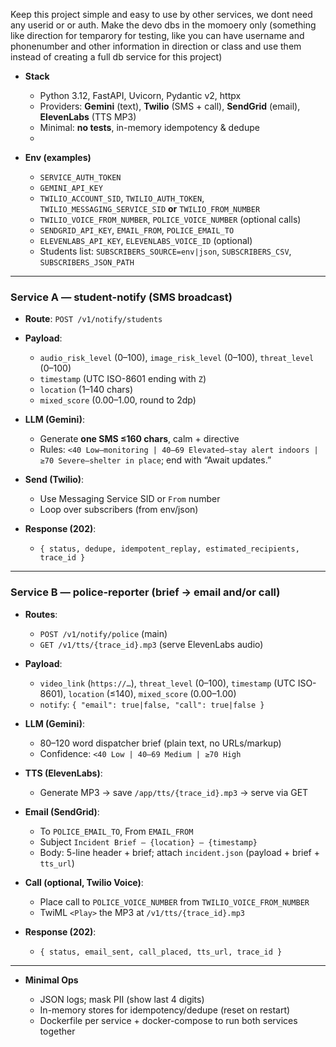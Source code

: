 Keep this project simple and easy to use by other services, we dont need any userid or or auth. Make the devo dbs in the momoery only (something like direction for temparory for testing, like you can have username and phonenumber and other information in direction or class and use them instead of creating a full db service for this project) 
* **Stack**

  * Python 3.12, FastAPI, Uvicorn, Pydantic v2, httpx
  * Providers: **Gemini** (text), **Twilio** (SMS + call), **SendGrid** (email), **ElevenLabs** (TTS MP3)
  * Minimal: **no tests**, in-memory idempotency & dedupe
  * 
* **Env (examples)**

  * `SERVICE_AUTH_TOKEN`
  * `GEMINI_API_KEY`
  * `TWILIO_ACCOUNT_SID`, `TWILIO_AUTH_TOKEN`, `TWILIO_MESSAGING_SERVICE_SID` **or** `TWILIO_FROM_NUMBER`
  * `TWILIO_VOICE_FROM_NUMBER`, `POLICE_VOICE_NUMBER` (optional calls)
  * `SENDGRID_API_KEY`, `EMAIL_FROM`, `POLICE_EMAIL_TO`
  * `ELEVENLABS_API_KEY`, `ELEVENLABS_VOICE_ID` (optional)
  * Students list: `SUBSCRIBERS_SOURCE=env|json`, `SUBSCRIBERS_CSV`, `SUBSCRIBERS_JSON_PATH`

---

### Service A — student-notify (SMS broadcast)

* **Route**: `POST /v1/notify/students`
* **Payload**:

  * `audio_risk_level` (0–100), `image_risk_level` (0–100), `threat_level` (0–100)
  * `timestamp` (UTC ISO-8601 ending with `Z`)
  * `location` (1–140 chars)
  * `mixed_score` (0.00–1.00, round to 2dp)
* **LLM (Gemini)**:

  * Generate **one SMS ≤160 chars**, calm + directive
  * Rules: `<40 Low—monitoring | 40–69 Elevated—stay alert indoors | ≥70 Severe—shelter in place`; end with “Await updates.”
* **Send (Twilio)**:

  * Use Messaging Service SID or `From` number
  * Loop over subscribers (from env/json)
* **Response (202)**:

  * `{ status, dedupe, idempotent_replay, estimated_recipients, trace_id }`

---

### Service B — police-reporter (brief → email and/or call)

* **Routes**:

  * `POST /v1/notify/police` (main)
  * `GET /v1/tts/{trace_id}.mp3` (serve ElevenLabs audio)
* **Payload**:

  * `video_link` (`https://…`), `threat_level` (0–100), `timestamp` (UTC ISO-8601), `location` (≤140), `mixed_score` (0.00–1.00)
  * `notify`: `{ "email": true|false, "call": true|false }`
* **LLM (Gemini)**:

  * 80–120 word dispatcher brief (plain text, no URLs/markup)
  * Confidence: `<40 Low | 40–69 Medium | ≥70 High`
* **TTS (ElevenLabs)**:

  * Generate MP3 → save `/app/tts/{trace_id}.mp3` → serve via GET
* **Email (SendGrid)**:

  * To `POLICE_EMAIL_TO`, From `EMAIL_FROM`
  * Subject `Incident Brief – {location} – {timestamp}`
  * Body: 5-line header + brief; attach `incident.json` (payload + brief + `tts_url`)
* **Call (optional, Twilio Voice)**:

  * Place call to `POLICE_VOICE_NUMBER` from `TWILIO_VOICE_FROM_NUMBER`
  * TwiML `<Play>` the MP3 at `/v1/tts/{trace_id}.mp3`
* **Response (202)**:

  * `{ status, email_sent, call_placed, tts_url, trace_id }`

---

* **Minimal Ops**

  * JSON logs; mask PII (show last 4 digits)
  * In-memory stores for idempotency/dedupe (reset on restart)
  * Dockerfile per service + docker-compose to run both services together
